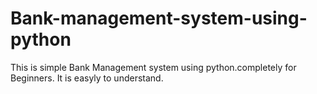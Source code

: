 # Bank-management-system-using-python
This is simple Bank Management system using python.completely for Beginners. It is easyly to understand.
